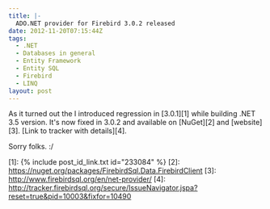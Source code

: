 ```yaml
---
title: |-
  ADO.NET provider for Firebird 3.0.2 released
date: 2012-11-20T07:15:44Z
tags:
  - .NET
  - Databases in general
  - Entity Framework
  - Entity SQL
  - Firebird
  - LINQ
layout: post
---
```

As it turned out the I introduced regression in [3.0.1][1] while building .NET 3.5 version. It's now fixed in 3.0.2 and available on [NuGet][2] and [website][3]. [Link to tracker with details][4].

Sorry folks. :/

[1]: {% include post_id_link.txt id="233084" %}
[2]: https://nuget.org/packages/FirebirdSql.Data.FirebirdClient
[3]: http://www.firebirdsql.org/en/net-provider/
[4]: http://tracker.firebirdsql.org/secure/IssueNavigator.jspa?reset=true&pid=10003&fixfor=10490